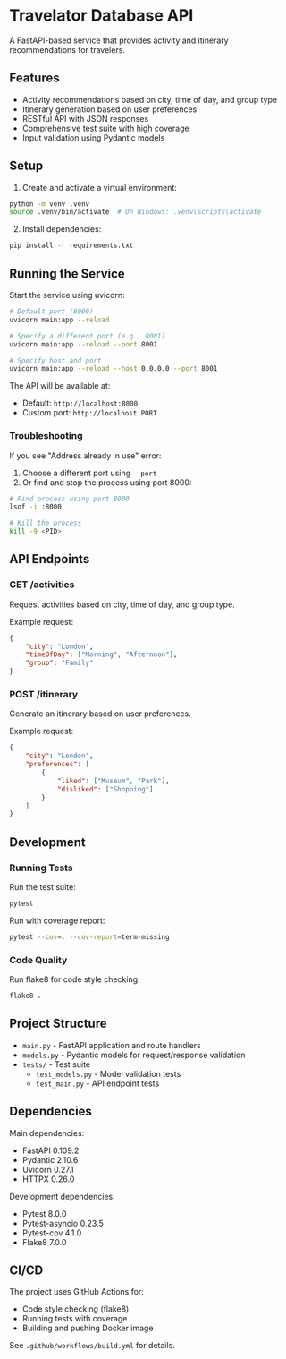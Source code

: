 # Travelator Database API

A FastAPI-based service that provides activity and itinerary recommendations for travelers.

## Features

- Activity recommendations based on city, time of day, and group type
- Itinerary generation based on user preferences
- RESTful API with JSON responses
- Comprehensive test suite with high coverage
- Input validation using Pydantic models

## Setup

1. Create and activate a virtual environment:
```bash
python -m venv .venv
source .venv/bin/activate  # On Windows: .venv\Scripts\activate
```

2. Install dependencies:
```bash
pip install -r requirements.txt
```

## Running the Service

Start the service using uvicorn:
```bash
# Default port (8000)
uvicorn main:app --reload

# Specify a different port (e.g., 8001)
uvicorn main:app --reload --port 8001

# Specify host and port
uvicorn main:app --reload --host 0.0.0.0 --port 8001
```

The API will be available at:
- Default: `http://localhost:8000`
- Custom port: `http://localhost:PORT`

### Troubleshooting

If you see "Address already in use" error:
1. Choose a different port using `--port`
2. Or find and stop the process using port 8000:
```bash
# Find process using port 8000
lsof -i :8000

# Kill the process
kill -9 <PID>
```

## API Endpoints

### GET /activities
Request activities based on city, time of day, and group type.

Example request:
```json
{
    "city": "London",
    "timeOfDay": ["Morning", "Afternoon"],
    "group": "Family"
}
```

### POST /itinerary
Generate an itinerary based on user preferences.

Example request:
```json
{
    "city": "London",
    "preferences": [
        {
            "liked": ["Museum", "Park"],
            "disliked": ["Shopping"]
        }
    ]
}
```

## Development

### Running Tests

Run the test suite:
```bash
pytest
```

Run with coverage report:
```bash
pytest --cov=. --cov-report=term-missing
```

### Code Quality

Run flake8 for code style checking:
```bash
flake8 .
```

## Project Structure

- `main.py` - FastAPI application and route handlers
- `models.py` - Pydantic models for request/response validation
- `tests/` - Test suite
  - `test_models.py` - Model validation tests
  - `test_main.py` - API endpoint tests

## Dependencies

Main dependencies:
- FastAPI 0.109.2
- Pydantic 2.10.6
- Uvicorn 0.27.1
- HTTPX 0.26.0

Development dependencies:
- Pytest 8.0.0
- Pytest-asyncio 0.23.5
- Pytest-cov 4.1.0
- Flake8 7.0.0

## CI/CD

The project uses GitHub Actions for:
- Code style checking (flake8)
- Running tests with coverage
- Building and pushing Docker image

See `.github/workflows/build.yml` for details.